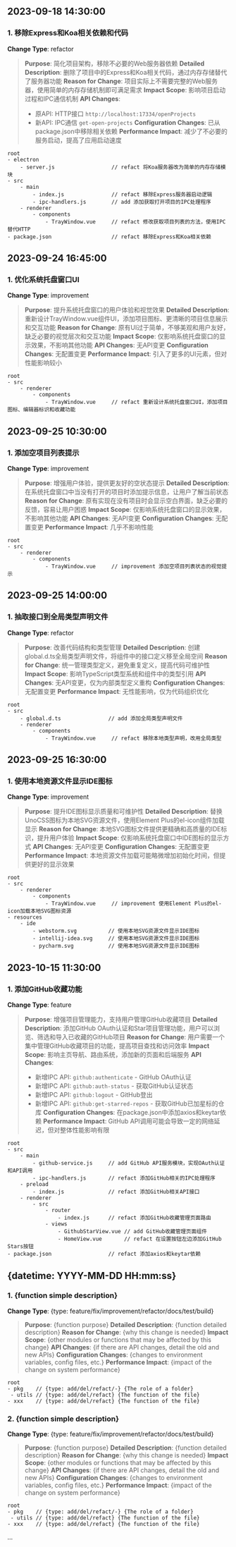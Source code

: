 ## 2023-09-18 14:30:00

### 1. 移除Express和Koa相关依赖和代码

**Change Type**: refactor

> **Purpose**: 简化项目架构，移除不必要的Web服务器依赖
> **Detailed Description**: 删除了项目中的Express和Koa相关代码，通过内存存储替代了服务器功能
> **Reason for Change**: 项目实际上不需要完整的Web服务器，使用简单的内存存储机制即可满足需求
> **Impact Scope**: 影响项目启动过程和IPC通信机制
> **API Changes**:
>   - 原API: HTTP接口 `http://localhost:17334/openProjects`
>   - 新API: IPC通信 `get-open-projects`
> **Configuration Changes**: 已从package.json中移除相关依赖
> **Performance Impact**: 减少了不必要的服务启动，提高了应用启动速度

   ```
   root
   - electron
       - server.js                  // refact 将Koa服务器改为简单的内存存储模块
   - src
       - main
           - index.js               // refact 移除Express服务器启动逻辑
           - ipc-handlers.js        // add 添加获取打开项目的IPC处理程序
       - renderer
           - components
               - TrayWindow.vue     // refact 修改获取项目列表的方法，使用IPC替代HTTP
   - package.json                   // refact 移除Express和Koa相关依赖
   ```

## 2023-09-24 16:45:00

### 1. 优化系统托盘窗口UI

**Change Type**: improvement

> **Purpose**: 提升系统托盘窗口的用户体验和视觉效果
> **Detailed Description**: 重新设计TrayWindow.vue组件UI，添加项目图标、更清晰的项目信息展示和交互功能
> **Reason for Change**: 原有UI过于简单，不够美观和用户友好，缺乏必要的视觉层次和交互功能
> **Impact Scope**: 仅影响系统托盘窗口的显示效果，不影响其他功能
> **API Changes**: 无API变更
> **Configuration Changes**: 无配置变更
> **Performance Impact**: 引入了更多的UI元素，但对性能影响较小

   ```
   root
   - src
       - renderer
           - components
               - TrayWindow.vue     // refact 重新设计系统托盘窗口UI，添加项目图标、编辑器标识和收藏功能
   ```

## 2023-09-25 10:30:00

### 1. 添加空项目列表提示

**Change Type**: improvement

> **Purpose**: 增强用户体验，提供更友好的空状态提示
> **Detailed Description**: 在系统托盘窗口中当没有打开的项目时添加提示信息，让用户了解当前状态
> **Reason for Change**: 原有实现在没有项目时会显示空白界面，缺乏必要的反馈，容易让用户困惑
> **Impact Scope**: 仅影响系统托盘窗口的显示效果，不影响其他功能
> **API Changes**: 无API变更
> **Configuration Changes**: 无配置变更
> **Performance Impact**: 几乎不影响性能

   ```
   root
   - src
       - renderer
           - components
               - TrayWindow.vue     // improvement 添加空项目列表状态的视觉提示
   ```

## 2023-09-25 14:00:00

### 1. 抽取接口到全局类型声明文件

**Change Type**: refactor

> **Purpose**: 改善代码结构和类型管理
> **Detailed Description**: 创建global.d.ts全局类型声明文件，将组件中的接口定义移至全局空间
> **Reason for Change**: 统一管理类型定义，避免重复定义，提高代码可维护性
> **Impact Scope**: 影响TypeScript类型系统和组件中的类型引用
> **API Changes**: 无API变更，仅为内部类型定义重构
> **Configuration Changes**: 无配置变更
> **Performance Impact**: 无性能影响，仅为代码组织优化

   ```
   root
   - src
       - global.d.ts               // add 添加全局类型声明文件
       - renderer
           - components
               - TrayWindow.vue     // refact 移除本地类型声明，改用全局类型
   ```

## 2023-09-25 16:30:00

### 1. 使用本地资源文件显示IDE图标

**Change Type**: improvement

> **Purpose**: 提升IDE图标显示质量和可维护性
> **Detailed Description**: 替换UnoCSS图标为本地SVG资源文件，使用Element Plus的el-icon组件加载显示
> **Reason for Change**: 本地SVG图标文件提供更精确和高质量的IDE标识，提升用户体验
> **Impact Scope**: 仅影响系统托盘窗口中IDE图标的显示方式
> **API Changes**: 无API变更
> **Configuration Changes**: 无配置变更
> **Performance Impact**: 本地资源文件加载可能略微增加初始化时间，但提供更好的显示效果

   ```
   root
   - src
       - renderer
           - components
               - TrayWindow.vue     // improvement 使用Element Plus的el-icon加载本地SVG图标资源
   - resources
       - ide
           - webstorm.svg          // 使用本地SVG资源文件显示IDE图标
           - intellij-idea.svg     // 使用本地SVG资源文件显示IDE图标
           - pycharm.svg           // 使用本地SVG资源文件显示IDE图标
   ```

## 2023-10-15 11:30:00

### 1. 添加GitHub收藏功能

**Change Type**: feature

> **Purpose**: 增强项目管理能力，支持用户管理GitHub收藏项目
> **Detailed Description**: 添加GitHub OAuth认证和Star项目管理功能，用户可以浏览、筛选和导入已收藏的GitHub项目
> **Reason for Change**: 用户需要一个集中管理GitHub收藏项目的功能，提高项目查找和访问效率
> **Impact Scope**: 影响主页导航、路由系统，添加新的页面和后端服务
> **API Changes**:
>   - 新增IPC API: `github:authenticate` - GitHub OAuth认证
>   - 新增IPC API: `github:auth-status` - 获取GitHub认证状态
>   - 新增IPC API: `github:logout` - GitHub登出
>   - 新增IPC API: `github:get-starred-repos` - 获取GitHub已加星标的仓库
> **Configuration Changes**: 在package.json中添加axios和keytar依赖
> **Performance Impact**: GitHub API调用可能会导致一定的网络延迟，但对整体性能影响有限

   ```
   root
   - src
       - main
           - github-service.js     // add GitHub API服务模块，实现OAuth认证和API调用
           - ipc-handlers.js       // refact 添加GitHub相关的IPC处理程序
       - preload
           - index.js              // refact 添加GitHub相关API接口
       - renderer
           - src
               - router
                   - index.js      // refact 添加GitHub收藏管理页面路由
               - views
                   - GithubStarView.vue // add GitHub收藏管理页面组件
                   - HomeView.vue       // refact 在设置按钮左边添加GitHub Stars按钮
   - package.json                  // refact 添加axios和keytar依赖
   ```

## {datetime: YYYY-MM-DD HH:mm:ss}

### 1. {function simple description}

**Change Type**: {type: feature/fix/improvement/refactor/docs/test/build}

> **Purpose**: {function purpose}
> **Detailed Description**: {function detailed description}
> **Reason for Change**: {why this change is needed}
> **Impact Scope**: {other modules or functions that may be affected by this change}
> **API Changes**: {if there are API changes, detail the old and new APIs}
> **Configuration Changes**: {changes to environment variables, config files, etc.}
> **Performance Impact**: {impact of the change on system performance}

   ```
   root
   - pkg    // {type: add/del/refact/-} {The role of a folder}
    - utils // {type: add/del/refact} {The function of the file}
   - xxx    // {type: add/del/refact} {The function of the file}
   ```

### 2. {function simple description}

**Change Type**: {type: feature/fix/improvement/refactor/docs/test/build}

> **Purpose**: {function purpose}
> **Detailed Description**: {function detailed description}
> **Reason for Change**: {why this change is needed}
> **Impact Scope**: {other modules or functions that may be affected by this change}
> **API Changes**: {if there are API changes, detail the old and new APIs}
> **Configuration Changes**: {changes to environment variables, config files, etc.}
> **Performance Impact**: {impact of the change on system performance}

   ```
   root
   - pkg    // {type: add/del/refact/-} {The role of a folder}
    - utils // {type: add/del/refact} {The function of the file}
   - xxx    // {type: add/del/refact} {The function of the file}
   ```

...
